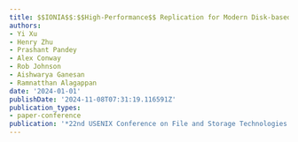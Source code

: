 ```yaml
---
title: $$IONIA$$:$$High-Performance$$ Replication for Modern Disk-based $$KV$$ Stores
authors:
- Yi Xu
- Henry Zhu
- Prashant Pandey
- Alex Conway
- Rob Johnson
- Aishwarya Ganesan
- Ramnatthan Alagappan
date: '2024-01-01'
publishDate: '2024-11-08T07:31:19.116591Z'
publication_types:
- paper-conference
publication: '*22nd USENIX Conference on File and Storage Technologies (FAST 24)*'
---
```

